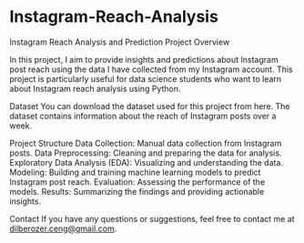# Instagram-Reach-Analysis
Instagram Reach Analysis and Prediction
Project Overview

In this project, I aim to provide insights and predictions about Instagram post reach using the data I have collected from my Instagram account. This project is particularly useful for data science students who want to learn about Instagram reach analysis using Python.

Dataset
You can download the dataset used for this project from here. The dataset contains information about the reach of Instagram posts over a week.

Project Structure
Data Collection: Manual data collection from Instagram posts.
Data Preprocessing: Cleaning and preparing the data for analysis.
Exploratory Data Analysis (EDA): Visualizing and understanding the data.
Modeling: Building and training machine learning models to predict Instagram post reach.
Evaluation: Assessing the performance of the models.
Results: Summarizing the findings and providing actionable insights.


Contact
If you have any questions or suggestions, feel free to contact me at dilberozer.ceng@gmail.com.

